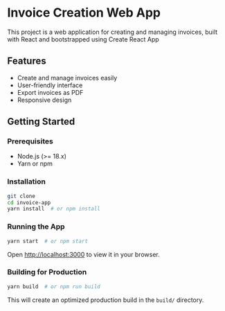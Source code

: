 # Invoice Creation Web App

This project is a web application for creating and managing invoices, built with React and bootstrapped using Create React App

## Features
- Create and manage invoices easily
- User-friendly interface
- Export invoices as PDF
- Responsive design

## Getting Started

### Prerequisites
- Node.js (>= 18.x)
- Yarn or npm

### Installation
```sh
git clone
cd invoice-app
yarn install  # or npm install
```

### Running the App
```sh
yarn start  # or npm start
```
Open [http://localhost:3000](http://localhost:3000) to view it in your browser.

### Building for Production
```sh
yarn build  # or npm run build
```
This will create an optimized production build in the `build/` directory.

